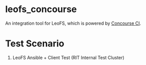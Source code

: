 # leofs_concourse
An integration tool for LeoFS, which is powered by [Concourse CI](https://concourse.ci/index.html).

# Test Scenario
1. LeoFS Ansible + Client Test (RIT Internal Test Cluster)
